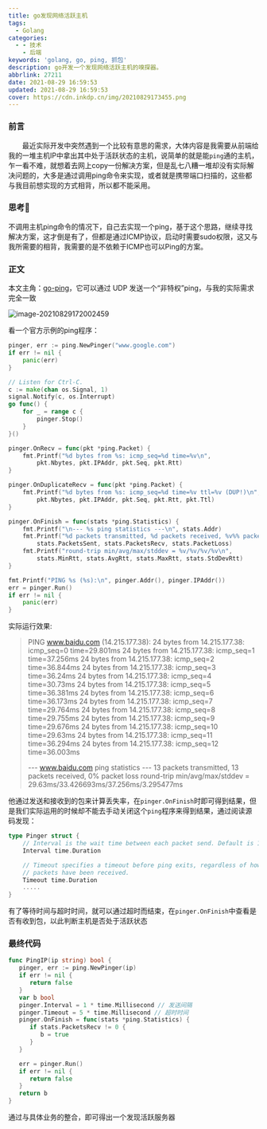 ```yaml
---
title: go发现网络活跃主机
tags:
  - Golang
categories:
  - - 技术
    - 后端
keywords: 'golang, go, ping, 抓包'
description: go开发一个发现网络活跃主机的嗅探器。
abbrlink: 27211
date: 2021-08-29 16:59:53
updated: 2021-08-29 16:59:53
cover: https://cdn.inkdp.cn/img/20210829173455.png
---
```


### 前言

&emsp;&emsp;最近实际开发中突然遇到一个比较有意思的需求，大体内容是我需要从前端给我的一堆主机IP中拿出其中处于活跃状态的主机，说简单的就是能`ping`通的主机，乍一看不难，就想着去网上copy一份解决方案，但是乱七八糟一堆却没有实际解决问题的，大多是通过调用ping命令来实现，或者就是携带端口扫描的，这些都与我目前想实现的方式相背，所以都不能采用。

### 思考🤔

不调用主机ping命令的情况下，自己去实现一个ping，基于这个思路，继续寻找解决方案，这才倒是有了，但都是通过ICMP协议，启动时需要sudo权限，这又与我所需要的相背，我需要的是不依赖于ICMP也可以Ping的方案。

### 正文

本文主角：[go-ping](https://github.com/go-ping/ping)，它可以通过 UDP 发送一个“非特权”ping，与我的实际需求完全一致

![image-20210829172002459](https://cdn.inkdp.cn/img/20210829172002.png)

看一个官方示例的ping程序：

```go
pinger, err := ping.NewPinger("www.google.com")
if err != nil {
	panic(err)
}

// Listen for Ctrl-C.
c := make(chan os.Signal, 1)
signal.Notify(c, os.Interrupt)
go func() {
	for _ = range c {
		pinger.Stop()
	}
}()

pinger.OnRecv = func(pkt *ping.Packet) {
	fmt.Printf("%d bytes from %s: icmp_seq=%d time=%v\n",
		pkt.Nbytes, pkt.IPAddr, pkt.Seq, pkt.Rtt)
}

pinger.OnDuplicateRecv = func(pkt *ping.Packet) {
	fmt.Printf("%d bytes from %s: icmp_seq=%d time=%v ttl=%v (DUP!)\n",
		pkt.Nbytes, pkt.IPAddr, pkt.Seq, pkt.Rtt, pkt.Ttl)
}

pinger.OnFinish = func(stats *ping.Statistics) {
	fmt.Printf("\n--- %s ping statistics ---\n", stats.Addr)
	fmt.Printf("%d packets transmitted, %d packets received, %v%% packet loss\n",
		stats.PacketsSent, stats.PacketsRecv, stats.PacketLoss)
	fmt.Printf("round-trip min/avg/max/stddev = %v/%v/%v/%v\n",
		stats.MinRtt, stats.AvgRtt, stats.MaxRtt, stats.StdDevRtt)
}

fmt.Printf("PING %s (%s):\n", pinger.Addr(), pinger.IPAddr())
err = pinger.Run()
if err != nil {
	panic(err)
}
```

实际运行效果:

> PING www.baidu.com (14.215.177.38):
> 24 bytes from 14.215.177.38: icmp_seq=0 time=29.801ms
> 24 bytes from 14.215.177.38: icmp_seq=1 time=37.256ms
> 24 bytes from 14.215.177.38: icmp_seq=2 time=36.844ms
> 24 bytes from 14.215.177.38: icmp_seq=3 time=36.24ms
> 24 bytes from 14.215.177.38: icmp_seq=4 time=30.73ms
> 24 bytes from 14.215.177.38: icmp_seq=5 time=36.381ms
> 24 bytes from 14.215.177.38: icmp_seq=6 time=36.173ms
> 24 bytes from 14.215.177.38: icmp_seq=7 time=29.764ms
> 24 bytes from 14.215.177.38: icmp_seq=8 time=29.755ms
> 24 bytes from 14.215.177.38: icmp_seq=9 time=29.676ms
> 24 bytes from 14.215.177.38: icmp_seq=10 time=29.63ms
> 24 bytes from 14.215.177.38: icmp_seq=11 time=36.294ms
> 24 bytes from 14.215.177.38: icmp_seq=12 time=36.003ms
>
> --- www.baidu.com ping statistics ---
> 13 packets transmitted, 13 packets received, 0% packet loss
> round-trip min/avg/max/stddev = 29.63ms/33.426693ms/37.256ms/3.295477ms

他通过发送和接收到的包来计算丢失率，在`pinger.OnFinish`时即可得到结果，但是我们实际运用的时候却不能去手动关闭这个`ping`程序来得到结果，通过阅读源码发现：

```go
type Pinger struct {
	// Interval is the wait time between each packet send. Default is 1s.
	Interval time.Duration

	// Timeout specifies a timeout before ping exits, regardless of how many
	// packets have been received.
	Timeout time.Duration
    .....
}
```

有了等待时间与超时时间，就可以通过超时而结束，在`pinger.OnFinish`中查看是否有收到包，以此判断主机是否处于活跃状态

### 最终代码

```go
func PingIP(ip string) bool {
   pinger, err := ping.NewPinger(ip)
   if err != nil {
      return false
   }
   var b bool
   pinger.Interval = 1 * time.Millisecond // 发送间隔
   pinger.Timeout = 5 * time.Millisecond // 超时时间
   pinger.OnFinish = func(stats *ping.Statistics) {
      if stats.PacketsRecv != 0 {
         b = true
      }
   }

   err = pinger.Run()
   if err != nil {
      return false
   }
   return b
}
```

通过与具体业务的整合，即可得出一个发现活跃服务器
